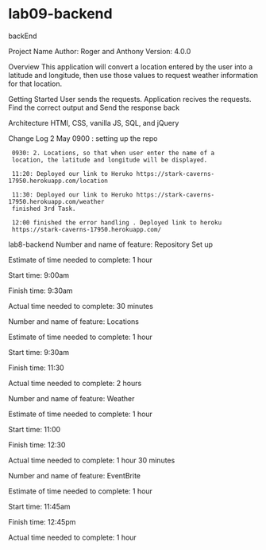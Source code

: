 # lab09-backend

backEnd

Project Name
Author: Roger and Anthony Version: 4.0.0

Overview
This application will convert a location entered by the user into a latitude and longitude, then use those values to request weather information for that location.

Getting Started
User sends the requests. Application recives the requests. Find the correct output and Send the response back

Architecture
HTMl, CSS, vanilla JS, SQL, and jQuery

Change Log
2 May 0900 : setting up the repo

     0930: 2. Locations, so that when user enter the name of a 
     location, the latitude and longitude will be displayed.

     11:20: Deployed our link to Heruko https://stark-caverns-17950.herokuapp.com/location

     11:30: Deployed our link to Heruko https://stark-caverns-17950.herokuapp.com/weather
     finished 3rd Task.
     
     12:00 finished the error handling . Deployed link to heroku 
     https://stark-caverns-17950.herokuapp.com/
lab8-backend
Number and name of feature: Repository Set up

Estimate of time needed to complete: 1 hour

Start time: 9:00am

Finish time: 9:30am

Actual time needed to complete: 30 minutes

Number and name of feature: Locations

Estimate of time needed to complete: 1 hour

Start time: 9:30am

Finish time: 11:30

Actual time needed to complete: 2 hours

Number and name of feature: Weather

Estimate of time needed to complete: 1 hour

Start time: 11:00

Finish time: 12:30

Actual time needed to complete: 1 hour 30 minutes

Number and name of feature: EventBrite

Estimate of time needed to complete: 1 hour

Start time: 11:45am

Finish time: 12:45pm

Actual time needed to complete: 1 hour
